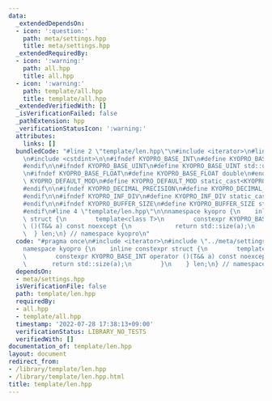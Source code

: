 ```yaml
---
data:
  _extendedDependsOn:
  - icon: ':question:'
    path: meta/settings.hpp
    title: meta/settings.hpp
  _extendedRequiredBy:
  - icon: ':warning:'
    path: all.hpp
    title: all.hpp
  - icon: ':warning:'
    path: template/all.hpp
    title: template/all.hpp
  _extendedVerifiedWith: []
  _isVerificationFailed: false
  _pathExtension: hpp
  _verificationStatusIcon: ':warning:'
  attributes:
    links: []
  bundledCode: "#line 2 \"template/len.hpp\"\n#include <iterator>\n#line 2 \"meta/settings.hpp\"\
    \n#include <cstdint>\n\n#ifndef KYOPRO_BASE_INT\n#define KYOPRO_BASE_INT std::int64_t\n\
    #endif\n\n#ifndef KYOPRO_BASE_UINT\n#define KYOPRO_BASE_UINT std::uint64_t\n#endif\n\
    \n#ifndef KYOPRO_BASE_FLOAT\n#define KYOPRO_BASE_FLOAT double\n#endif\n\n#ifndef\
    \ KYOPRO_DEFAULT_MOD\n#define KYOPRO_DEFAULT_MOD static_cast<KYOPRO_BASE_UINT>(998244353)\n\
    #endif\n\n#ifndef KYOPRO_DECIMAL_PRECISION\n#define KYOPRO_DECIMAL_PRECISION static_cast<KYOPRO_BASE_UINT>(12)\n\
    #endif\n\n#ifndef KYOPRO_INF_DIV\n#define KYOPRO_INF_DIV static_cast<KYOPRO_BASE_UINT>(3)\n\
    #endif\n\n#ifndef KYOPRO_BUFFER_SIZE\n#define KYOPRO_BUFFER_SIZE static_cast<KYOPRO_BASE_UINT>(2048)\n\
    #endif\n#line 4 \"template/len.hpp\"\n\nnamespace kyopro {\n    inline constexpr\
    \ struct {\n        template<class T>\n        constexpr KYOPRO_BASE_INT operator\
    \ ()(T&& a) const noexcept {\n            return std::size(a);\n        }\n  \
    \  } len;\n} // namespace kyopro\n"
  code: "#pragma once\n#include <iterator>\n#include \"../meta/settings.hpp\"\n\n\
    namespace kyopro {\n    inline constexpr struct {\n        template<class T>\n\
    \        constexpr KYOPRO_BASE_INT operator ()(T&& a) const noexcept {\n     \
    \       return std::size(a);\n        }\n    } len;\n} // namespace kyopro"
  dependsOn:
  - meta/settings.hpp
  isVerificationFile: false
  path: template/len.hpp
  requiredBy:
  - all.hpp
  - template/all.hpp
  timestamp: '2022-07-28 17:38:13+09:00'
  verificationStatus: LIBRARY_NO_TESTS
  verifiedWith: []
documentation_of: template/len.hpp
layout: document
redirect_from:
- /library/template/len.hpp
- /library/template/len.hpp.html
title: template/len.hpp
---
```

